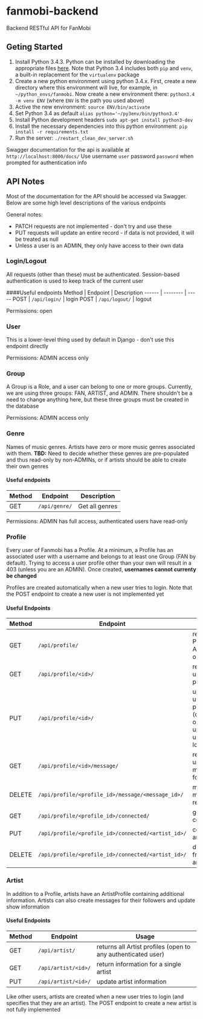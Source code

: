 fanmobi-backend
=========================
Backend RESTful API for FanMobi

## Geting Started
1. Install Python 3.4.3. Python can be installed by downloading the appropriate
    files [here](https://www.python.org/downloads/release/python-343/). Note
    that Python 3.4 includes both `pip` and `venv`, a built-in replacement
    for the `virtualenv` package
2. Create a new python environment using python 3.4.x. First, create a new
    directory where this environment will live, for example, in
    `~/python_envs/fanmobi`. Now create a new environment there:
    `python3.4 -m venv ENV` (where `ENV` is the path you used above)
3. Active the new environment: `source ENV/bin/activate`
4. Set Python 3.4 as default `alias python='~/py3env/bin/python3.4'`
5. Install Python development headers `sudo apt-get install python3-dev`
6. Install the necessary dependencies into this python environment:
    `pip install -r requirements.txt`
7. Run the server: `./restart_clean_dev_server.sh`

Swagger documentation for the api is available at `http://localhost:8000/docs/`
Use username `user` password `password` when prompted for authentication info

## API Notes
Most of the documentation for the API should be accessed via Swagger. Below are
some high level descriptions of the various endpoints

General notes:
* PATCH requests are not implemented - don't try and use these
* PUT requests will update an entire record - if data is not provided, it will
    be treated as null
* Unless a user is an ADMIN, they only have access to their own data

### Login/Logout
All requests (other than these) must be authenticated. Session-based
authentication is used to keep track of the current user

####Useful endpoints
Method | Endpoint | Description
------ | -------- | -----
POST | `/api/login/` | login
POST | `/api/logout/` | logout

Permissions: open
### User
This is a lower-level thing used by default in Django - don't use this
endpoint directly

Permissions: ADMIN access only
### Group
A Group is a Role, and a user can belong to one or more groups. Currently, we
are using three groups: FAN, ARTIST, and ADMIN. There shouldn't be a need to
change anything here, but these three groups must be created in the database

Permissions: ADMIN access only
### Genre
Names of music genres. Artists have zero or more music genres associated with
them. **TBD:** Need to decide whether these genres are pre-populated and thus
read-only by non-ADMINs, or if artists should be able to create their own
genres

#### Useful endpoints
Method | Endpoint | Description
------ | -------- | -----
GET | `/api/genre/` | Get all genres

Permissions: ADMIN has full access, authenticated users have read-only
### Profile
Every user of Fanmobi has a Profile. At a minimum, a Profile has an associated
user with a username and belongs to at least one Group (FAN by default). Trying
to access a user profile other than your own will result in a 403 (unless you
are an ADMIN). Once created, **usernames cannot currenty be changed**

Profiles are created automatically when a new user tries to login. Note that
the POST endpoint to create a new user is not implemented yet

#### Useful Endpoints
Method | Endpoint | Usage
------ | -------- | -----
GET  | `/api/profile/` | returns all Profiles - ADMIN use only
GET  | `/api/profile/<id>/` | returns a user's profile
PUT  | `/api/profile/<id>/` | update a user's profile (currently only for updating a user's location)
GET | `/api/profile/<id>/message/` | returns all unread messages for a user
DELETE | `/api/profile/<profile_id>/message/<message_id>/` | mark a message as read
GET | `/api/profile/<profile_id>/connected/` | get artist connections
PUT | `/api/profile/<profile_id>/connected/<artist_id>/` | connect to an artist
DELETE | `/api/profile/<profile_id>/connected/<artist_id>/` | disconnect from an artist

### Artist
In addition to a Profile, artists have an ArtistProfile containing additional
information. Artists can also create messages for their followers and
update show information

#### Useful Endpoints
Method | Endpoint | Usage
------ | -------- | -----
GET  | `/api/artist/` | returns all Artist profiles (open to any authenticated user)
GET  | `/api/artist/<id>/` | return information for a single artist
PUT  | `/api/artist/<id>/` | update artist information

Like other users, artists are created when a new user tries to login (and specifies
that they are an artist). The POST endpoint to create a new artist is not fully
implemented





